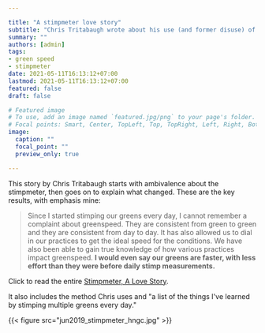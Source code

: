 ```yaml
---

title: "A stimpmeter love story"
subtitle: "Chris Tritabaugh wrote about his use (and former disuse) of the stimpmeter"
summary: ""
authors: [admin]
tags: 
- green speed
- stimpmeter
date: 2021-05-11T16:13:12+07:00
lastmod: 2021-05-11T16:13:12+07:00
featured: false
draft: false

# Featured image
# To use, add an image named `featured.jpg/png` to your page's folder.
# Focal points: Smart, Center, TopLeft, Top, TopRight, Left, Right, BottomLeft, Bottom, BottomRight.
image:
  caption: ""
  focal_point: ""
  preview_only: true

---
```


This story by Chris Tritabaugh starts with ambivalence about the stimpmeter, then goes on to explain what changed. These are the key results, with emphasis mine:

> Since I started stimping our greens every day, I cannot remember a complaint about greenspeed. They are consistent from green to green and they are consistent from day to day. It has also allowed us to dial in our practices to get the ideal speed for the conditions. We have also been able to gain true knowledge of how various practices impact greenspeed. **I would even say our greens are faster, with less effort than they were before daily stimp measurements.**

Click to read the entire [Stimpmeter, A Love Story](https://ct-turf.medium.com/stimpmeter-a-love-story-8130df4cba1a). 

It also includes the method Chris uses and "a list of the things I've learned by stimping multiple greens every day."

{{< figure src="jun2019_stimpmeter_hngc.jpg" >}}
